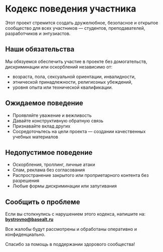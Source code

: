 # Кодекс поведения участника

Этот проект стремится создать дружелюбное, безопасное и открытое сообщество для всех участников — студентов, преподавателей, разработчиков и энтузиастов.

## Наши обязательства

Мы обязуемся обеспечить участие в проекте без домогательств, дискриминации или оскорблений независимо от:
- возраста, пола, сексуальной ориентации, инвалидности,
- этнической принадлежности, религиозных убеждений,
- уровня опыта или технической квалификации.

## Ожидаемое поведение

- Проявляйте уважение и вежливость
- Давайте конструктивную обратную связь
- Признавайте вклад других
- Сосредоточьтесь на цели проекта — создании качественных учебных материалов

## Недопустимое поведение

- Оскорбления, троллинг, личные атаки
- Спам, реклама без согласования
- Распространение закрытого или проприетарного контента без разрешения
- Любые формы дискриминации или запугивания

## Сообщить о проблеме

Если вы столкнулись с нарушением этого кодекса, напишите на:  
**bystrovno@basealt.ru**

Все жалобы будут рассмотрены и обработаны оперативно и конфиденциально.

Спасибо за помощь в поддержании здорового сообщества!